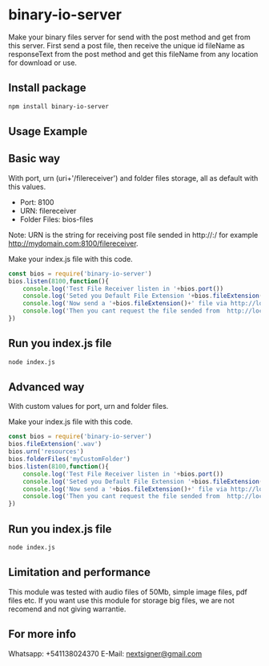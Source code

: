 # binary-io-server

Make your binary files server for send with the post method and get from this server. First send a post file, then receive the unique id fileName as responseText from the post method and get this fileName from any location for download or use.

## Install package

```bash
npm install binary-io-server
```
## Usage Example

## Basic way

With port, urn (uri+'/filereceiver') and folder files storage, all as default with this values.

* Port: 8100
* URN: filereceiver
* Folder Files: bios-files

Note: URN is the string for receiving post file sended in http://<host>:<port>/<URN> for example http://mydomain.com:8100/filereceiver.

Make your index.js file with this code.

```JavaScript
const bios = require('binary-io-server')
bios.listen(8100,function(){
    console.log('Test File Receiver listen in '+bios.port())
    console.log('Seted you Default File Extension '+bios.fileExtension()+', it is not require the param "?fileExtension=" for '+bios.fileExtension()+' for post or get files.')
    console.log('Now send a '+bios.fileExtension()+' file via http://localhost:'+bios.port()+'/'+bios.urn())
    console.log('Then you cant request the file sended from  http://localhost:'+bios.port()+'/'+bios.folderFiles())
})
```
## Run you index.js file

```bash
node index.js
```
## Advanced way

With custom values for port, urn and folder files.

Make your index.js file with this code.

```JavaScript
const bios = require('binary-io-server')
bios.fileExtension('.wav')
bios.urn('resources')
bios.folderFiles('myCustomFolder')
bios.listen(8100,function(){
    console.log('Test File Receiver listen in '+bios.port())
    console.log('Seted you Default File Extension '+bios.fileExtension()+', it is not require the param "?fileExtension=" for '+bios.fileExtension()+' for post or get files.')
    console.log('Now send a '+bios.fileExtension()+' file via http://localhost:'+bios.port()+'/'+bios.urn())
    console.log('Then you cant request the file sended from  http://localhost:'+bios.port()+'/'+bios.folderFiles())
})
```
## Run you index.js file

```bash
node index.js
```
## Limitation and performance

This module was tested with audio files of 50Mb, simple image files, pdf files etc. If you want use this module for storage big files, we are not recomend and not giving warrantie.


## For more info
Whatsapp: +541138024370
E-Mail: nextsigner@gmail.com
 
